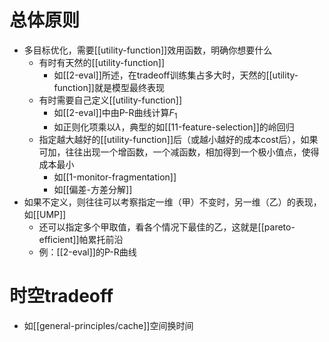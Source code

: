 # 总体原则
- 多目标优化，需要[[utility-function]]效用函数，明确你想要什么
  - 有时有天然的[[utility-function]]
    - 如[[2-eval]]所述，在tradeoff训练集占多大时，天然的[[utility-function]]就是模型最终表现
  - 有时需要自己定义[[utility-function]]
    - 如[[2-eval]]中由P-R曲线计算$F_1$
    - 如正则化项乘以$\lambda$，典型的如[[11-feature-selection]]的岭回归
  - 指定越大越好的[[utility-function]]后（或越小越好的成本cost后），如果可加，往往出现一个增函数，一个减函数，相加得到一个极小值点，使得成本最小
    - 如[[1-monitor-fragmentation]]
    - 如[[偏差-方差分解]]
- 如果不定义，则往往可以考察指定一维（甲）不变时，另一维（乙）的表现，如[[UMP]]
  - 还可以指定多个甲取值，看各个情况下最佳的乙，这就是[[pareto-efficient]]帕累托前沿
  - 例：[[2-eval]]的P-R曲线
# 时空tradeoff
- 如[[general-principles/cache]]空间换时间